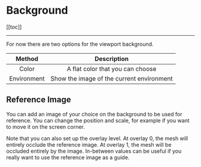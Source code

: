 # Background

[[toc]]

---

For now there are two options for the viewport background.

| Method              | Description  |
| :---:               | :---:        |
| Color               | A flat color that you can choose |
| Environment         | Show the image of the current environment  |

## Reference Image

You can add an image of your choice on the background to be used for reference.
You can change the position and scale, for example if you want to move it on the screen corner.

Note that you can also set up the overlay level.
At overlay 0, the mesh will entirely occlude the reference image.
At overlay 1, the mesh will be occluded entirely by the image.
In-between values can be useful if you really want to use the reference image as a guide.
